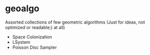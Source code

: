 # geoalgo
Assorted collections of few geometric algorithms (Just for ideas, not optimized or readable;) at all)
* Space Colonization
* LSystem
* Poisson Disc Sampler
